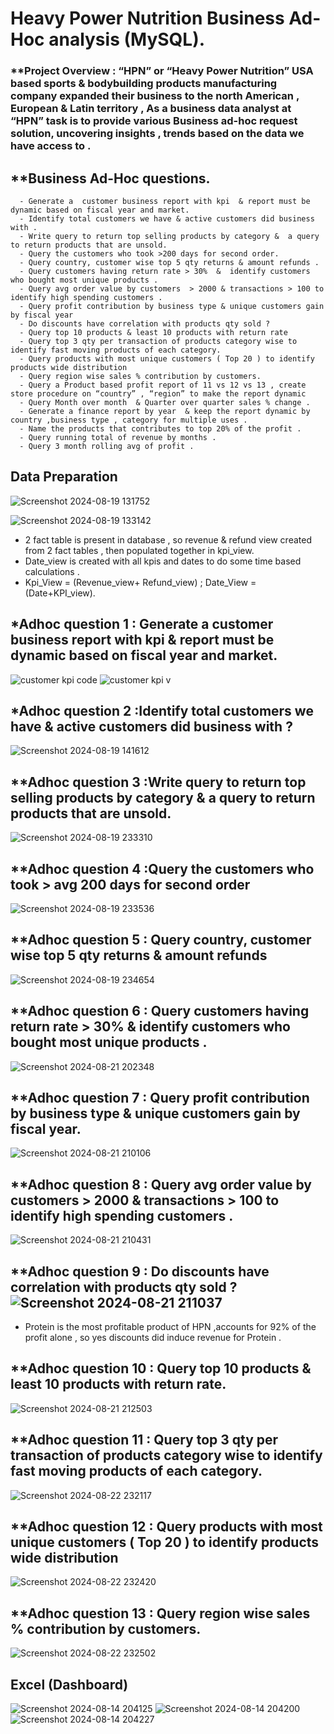 # Heavy Power Nutrition Business Ad-Hoc analysis (MySQL).


### **Project Overview : “HPN”  or “Heavy Power Nutrition” USA based sports & bodybuilding products manufacturing company expanded their business to the north American , European & Latin territory ,  As a business data analyst at “HPN” task is to provide various Business ad-hoc request solution, uncovering insights , trends based on the data we have access to .



## **Business Ad-Hoc questions.

      - Generate a  customer business report with kpi  & report must be dynamic based on fiscal year and market. 
      - Identify total customers we have & active customers did business with . 
      - Write query to return top selling products by category &  a query to return products that are unsold. 
      - Query the customers who took >200 days for second order. 
      - Query country, customer wise top 5 qty returns & amount refunds .
      - Query customers having return rate > 30%  &  identify customers who bought most unique products . 
      - Query avg order value by customers  > 2000 & transactions > 100 to identify high spending customers .
      - Query profit contribution by business type & unique customers gain by fiscal year
      - Do discounts have correlation with products qty sold ?
      - Query top 10 products & least 10 products with return rate
      - Query top 3 qty per transaction of products category wise to identify fast moving products of each category.
      - Query products with most unique customers ( Top 20 ) to identify products wide distribution
      - Query region wise sales % contribution by customers.
      - Query a Product based profit report of 11 vs 12 vs 13 , create store procedure on “country” , “region” to make the report dynamic
      - Query Month over month  & Quarter over quarter sales % change .
      - Generate a finance report by year  & keep the report dynamic by country ,business type , category for multiple uses .
      - Name the products that contributes to top 20% of the profit .
      - Query running total of revenue by months .
      - Query 3 month rolling avg of profit .

## Data Preparation 
![Screenshot 2024-08-19 131752](https://github.com/user-attachments/assets/bc2cd141-6b3b-4744-b089-3f3c475187db)

![Screenshot 2024-08-19 133142](https://github.com/user-attachments/assets/daa8d363-7066-4422-ac89-17bcba7ed912)
- 2 fact table is present in database , so revenue & refund view created from 2 fact tables , then populated together in kpi_view.
- Date_view is created with all kpis and dates  to do some time based calculations .
- Kpi_View = (Revenue_view+ Refund_view)  ;  Date_View = (Date+KPI_view).
## *Adhoc question 1 : Generate a  customer business report with kpi  & report must be dynamic based on fiscal year and market. 
![customer kpi code](https://github.com/user-attachments/assets/3e196d34-13b9-4580-bed0-e0e0a92e7ca4)
![customer kpi v ](https://github.com/user-attachments/assets/a8d0f8d5-e32a-43ba-b775-92c5df366aeb)

## *Adhoc question 2  :Identify total customers we have & active customers did business with ? 

![Screenshot 2024-08-19 141612](https://github.com/user-attachments/assets/f2fb05d0-73f9-40a6-9085-b81db8eea7d2) 

## **Adhoc question 3  :Write query to return top selling products by category &  a query to return products that are unsold.
![Screenshot 2024-08-19 233310](https://github.com/user-attachments/assets/5b9ebe1c-5eb6-4b28-ad0b-7ac938cef774)
## **Adhoc question 4  :Query the customers who took > avg 200 days for second order

![Screenshot 2024-08-19 233536](https://github.com/user-attachments/assets/74c4802d-1fab-4e5b-acb5-3f4309f76af0)
## **Adhoc question 5 : Query country, customer wise top 5 qty returns & amount refunds 
![Screenshot 2024-08-19 234654](https://github.com/user-attachments/assets/dca5b174-0c07-4702-92a4-ffb200a40dee)
## **Adhoc question 6 : Query customers having return rate > 30% &  identify customers who bought most unique products .
![Screenshot 2024-08-21 202348](https://github.com/user-attachments/assets/630bb72d-6e31-49e0-8e6f-c8f0f299c6df)
 ## **Adhoc question 7 : Query profit contribution by business type & unique customers gain by fiscal year.
 
![Screenshot 2024-08-21 210106](https://github.com/user-attachments/assets/c548f522-3cd8-40e0-909c-eab9ea1ada0f)

 ## **Adhoc question 8 : Query avg order value by customers  > 2000 & transactions > 100 to identify high spending customers .
 
![Screenshot 2024-08-21 210431](https://github.com/user-attachments/assets/2f77463c-cb26-49bb-b574-9b3382b5f932)
 ## **Adhoc question 9 : Do discounts have correlation with products qty sold ?![Screenshot 2024-08-21 211037](https://github.com/user-attachments/assets/d43f6980-832d-4e91-8365-feeb6969065e)

 - Protein is the most profitable product of HPN ,accounts for 92% of the profit alone , so yes discounts did induce revenue for Protein .

 ## **Adhoc question 10 : Query top 10 products & least 10 products with return rate.
 ![Screenshot 2024-08-21 212503](https://github.com/user-attachments/assets/d01df033-e993-474c-968f-1ef4f643a054)

 ## **Adhoc question 11 :  Query top 3 qty per transaction of products category wise to identify fast moving products of each category.
 ![Screenshot 2024-08-22 232117](https://github.com/user-attachments/assets/fff0faa1-7bbe-421d-83e4-3d344f99a864)
  ## **Adhoc question 12 : Query products with most unique customers ( Top 20 ) to identify products wide distribution 
  ![Screenshot 2024-08-22 232420](https://github.com/user-attachments/assets/c165adf3-acba-4dac-84af-2fc51f867e0b)
## **Adhoc question 13 : Query region wise sales % contribution by customers.
 ![Screenshot 2024-08-22 232502](https://github.com/user-attachments/assets/07af4378-624f-469b-b469-1d563374440c)
## Excel (Dashboard)


![Screenshot 2024-08-14 204125](https://github.com/user-attachments/assets/56836460-2e58-4ad3-87e9-2b40e0aea4fb)
![Screenshot 2024-08-14 204200](https://github.com/user-attachments/assets/91473313-9d5b-4c6d-9404-89dcbde3a133)
![Screenshot 2024-08-14 204227](https://github.com/user-attachments/assets/29e04d7a-f4cb-4fc8-a916-7bf427e98378)

